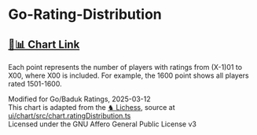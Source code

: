 # Go-Rating-Distribution
## [**🔗📊 Chart Link**](https://viczommers.github.io/Go-Rating-Distribution/)
Each point represents the number of players with ratings from (X-1)01 to X00, where X00 is included. For example, the 1600 point shows all players rated 1501-1600.

Modified for Go/Baduk Ratings, 2025-03-12<br>
This chart is adapted from the [♞ Lichess](https://github.com/lichess-org/lila), source at [ui/chart/src/chart.ratingDistribution.ts](https://github.com/lichess-org/lila/blob/master/ui/chart/src/chart.ratingDistribution.ts)<br>
Licensed under the GNU Affero General Public License v3